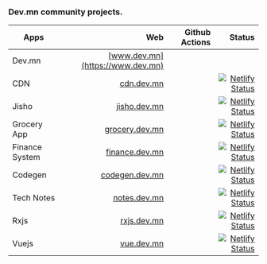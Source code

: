 
### Dev.mn community projects.

| Apps                    |                                                    Web |  Github Actions                     | Status |
| ----------------------- | -----------------------------------------------------: | ---------------------------------------------------------------------------------------------------------------------------------------------------------------------------: | ---------------------------------------------------------------------------------------------------------------------------------------------------------------------------: |
| Dev.mn            | [www.dev.mn](https://www.dev.mn)   |      |           |                                                                                                                                              |
| CDN             | [cdn.dev.mn](https://cdn.dev.mn)   | | [![Netlify Status](https://api.netlify.com/api/v1/badges/30fd4c0c-e894-4596-9057-fef5a6c876b8/deploy-status)](https://app.netlify.com/sites/cdndev/deploys) | |
| Jisho             | [jisho.dev.mn](https://jisho.dev.mn)   | | [![Netlify Status](https://api.netlify.com/api/v1/badges/5fa050de-d0f2-4f72-b971-991bceaad2f7/deploy-status)](https://app.netlify.com/sites/jisho/deploys) | |
| Grocery App | [grocery.dev.mn](https://grocery.dev.mn) | | [![Netlify Status](https://api.netlify.com/api/v1/badges/8fff3a94-b8f7-4899-882a-6ca689d98aff/deploy-status)](https://app.netlify.com/sites/marketgeek/deploys)  | |
| Finance System | [finance.dev.mn](https://finance.dev.mn) | | [![Netlify Status](https://api.netlify.com/api/v1/badges/732f1545-7ec4-4500-a7fa-a6e6c14195f8/deploy-status)](https://app.netlify.com/sites/fas/deploys)   | |
| Codegen | [codegen.dev.mn](https://codegen.dev.mn) | | [![Netlify Status](https://api.netlify.com/api/v1/badges/167f6102-4792-483b-b6e6-71201e51edac/deploy-status)](https://app.netlify.com/sites/codegen/deploys)   | |
| Tech Notes | [notes.dev.mn](https://notes.dev.mn) | | [![Netlify Status](https://api.netlify.com/api/v1/badges/6b565268-6834-4d71-9ed7-5f1d405766d3/deploy-status)](https://app.netlify.com/sites/turtuvshin/deploys)   | |
| Rxjs | [rxjs.dev.mn](https://rxjs.dev.mn) | | [![Netlify Status](https://api.netlify.com/api/v1/badges/76d97c14-5992-4fb7-a07d-18464bf82d63/deploy-status)](https://app.netlify.com/sites/rxjsmn/deploys)   | |
| Vuejs             | [vue.dev.mn](https://vue.dev.mn)   | | [![Netlify Status](https://api.netlify.com/api/v1/badges/3d543ee9-df94-4298-a70c-49ba5c12d143/deploy-status)](https://app.netlify.com/sites/vuejs-mn/deploys) | |
